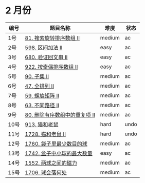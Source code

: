 # 2 月份

**编号**|**题目名称**|**难度**|**状态**
--------|------------|--------|--------
1号|[81. 搜索旋转排序数组 II](./第1题%2081.%20搜索旋转排序数组%20II)|medium|ac
2号|[598. 区间加法 II](./第2题%20598.%20区间加法%20II)|easy|ac
3号|[680. 验证回文串 II](./第3题%20680.%20验证回文串%20II)|easy|ac
4号|[922. 按奇偶排序数组 II](./第4题%20922.%20按奇偶排序数组%20II)|easy|ac
5号|[90. 子集 II](./第5题%2090.%20子集%20II)|medium|ac
6号|[47. 全排列 II](./第6题%2047.%20全排列%20II)|medium|ac
7号|[59. 螺旋矩阵 II](./第7题%2059.%20螺旋矩阵%20II)|medium|ac
8号|[63. 不同路径 II](./第8题%2063.%20不同路径%20II)|medium|ac
9号|[80. 删除有序数组中的重复项 II](./第8题%2080.%20删除有序数组中的重复项%20II)|medium|ac
10号|[913. 猫和老鼠](./第10题%20913.%20猫和老鼠)|hard|undo
11号|[1728. 猫和老鼠 II](./第11题%201728.%20猫和老鼠%20II)|hard|undo
12号|[1760. 袋子里最少数目的球](./第12题%201760.%20袋子里最少数目的球)|medium|ac
13号|[1742. 盒子中小球的最大数量](./第13题%201742.%20盒子中小球的最大数量)|easy|ac
14号|[1552. 两球之间的磁力](./第14题%201552.%20两球之间的磁力)|medium|ac
15号|[1706. 球会落何处](./第15题%201706.%20球会落何处)|medium|ac
